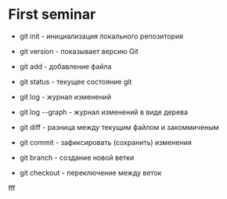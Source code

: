 # First seminar #

* git init - инициализация локального репозитория

* git version - показывает версию Git

* git add - добавление файла

* git status - текущее состояние git

* git log - журнал изменений

* git log --graph - журнал изменений в виде дерева

* git diff - разница между текущим файлом и закоммиченым

* git commit - зафиксировать (сохранить) изменения

* git branch - создание новой ветки

* git checkout - переключение между веток



fff